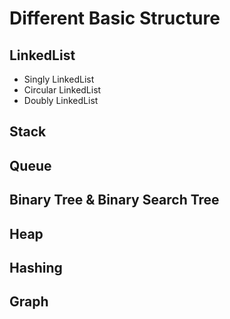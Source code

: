 # Different Basic Structure
## LinkedList
* Singly LinkedList
* Circular LinkedList
* Doubly LinkedList
## Stack
## Queue
## Binary Tree & Binary Search Tree
## Heap
## Hashing
## Graph